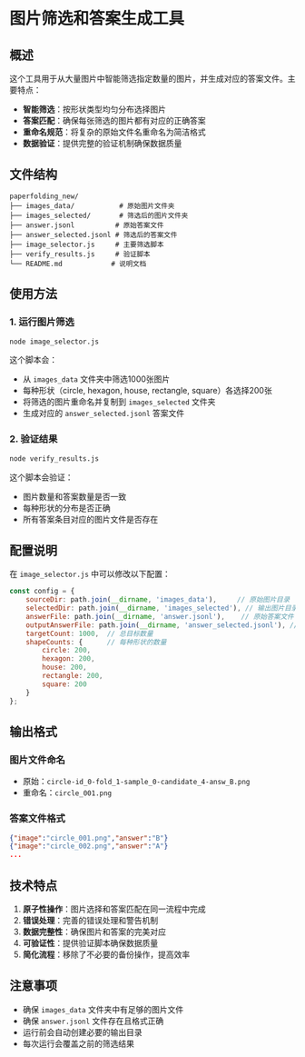 # 图片筛选和答案生成工具

## 概述

这个工具用于从大量图片中智能筛选指定数量的图片，并生成对应的答案文件。主要特点：

- **智能筛选**：按形状类型均匀分布选择图片
- **答案匹配**：确保每张筛选的图片都有对应的正确答案
- **重命名规范**：将复杂的原始文件名重命名为简洁格式
- **数据验证**：提供完整的验证机制确保数据质量

## 文件结构

```
paperfolding_new/
├── images_data/           # 原始图片文件夹
├── images_selected/       # 筛选后的图片文件夹
├── answer.jsonl          # 原始答案文件
├── answer_selected.jsonl # 筛选后的答案文件
├── image_selector.js     # 主要筛选脚本
├── verify_results.js     # 验证脚本
└── README.md            # 说明文档
```

## 使用方法

### 1. 运行图片筛选

```bash
node image_selector.js
```

这个脚本会：
- 从 `images_data` 文件夹中筛选1000张图片
- 每种形状（circle, hexagon, house, rectangle, square）各选择200张
- 将筛选的图片重命名并复制到 `images_selected` 文件夹
- 生成对应的 `answer_selected.jsonl` 答案文件

### 2. 验证结果

```bash
node verify_results.js
```

这个脚本会验证：
- 图片数量和答案数量是否一致
- 每种形状的分布是否正确
- 所有答案条目对应的图片文件是否存在

## 配置说明

在 `image_selector.js` 中可以修改以下配置：

```javascript
const config = {
    sourceDir: path.join(__dirname, 'images_data'),     // 原始图片目录
    selectedDir: path.join(__dirname, 'images_selected'), // 输出图片目录
    answerFile: path.join(__dirname, 'answer.jsonl'),    // 原始答案文件
    outputAnswerFile: path.join(__dirname, 'answer_selected.jsonl'), // 输出答案文件
    targetCount: 1000,  // 总目标数量
    shapeCounts: {      // 每种形状的数量
        circle: 200,
        hexagon: 200,
        house: 200,
        rectangle: 200,
        square: 200
    }
};
```

## 输出格式

### 图片文件命名
- 原始：`circle-id_0-fold_1-sample_0-candidate_4-answ_B.png`
- 重命名：`circle_001.png`

### 答案文件格式
```json
{"image":"circle_001.png","answer":"B"}
{"image":"circle_002.png","answer":"A"}
...
```

## 技术特点

1. **原子性操作**：图片选择和答案匹配在同一流程中完成
2. **错误处理**：完善的错误处理和警告机制
3. **数据完整性**：确保图片和答案的完美对应
4. **可验证性**：提供验证脚本确保数据质量
5. **简化流程**：移除了不必要的备份操作，提高效率

## 注意事项

- 确保 `images_data` 文件夹中有足够的图片文件
- 确保 `answer.jsonl` 文件存在且格式正确
- 运行前会自动创建必要的输出目录
- 每次运行会覆盖之前的筛选结果